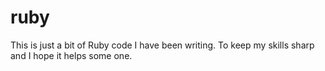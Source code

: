 ruby
====
This is just a bit of Ruby code I have been writing. To keep my skills sharp and I hope it helps some one.
